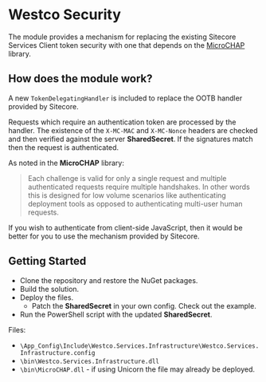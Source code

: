 # Westco Security

The module provides a mechanism for replacing the existing Sitecore Services Client token security with one that depends on the [MicroCHAP](https://github.com/kamsar/MicroCHAP) library.

## How does the module work?

A new `TokenDelegatingHandler` is included to replace the OOTB handler provided by Sitecore. 

Requests which require an authentication token are processed by the handler. The existence of the `X-MC-MAC` and `X-MC-Nonce` headers are checked and then verified against the server **SharedSecret**. If the signatures match then the request is authenticated. 

As noted in the **MicroCHAP** library:
> Each challenge is valid for only a single request and multiple authenticated requests require multiple handshakes. In other words this is designed for low volume scenarios like authenticating deployment tools as opposed to authenticating multi-user human requests.

If you wish to authenticate from client-side JavaScript, then it would be better for you to use the mechanism provided by Sitecore.

## Getting Started

* Clone the repository and restore the NuGet packages.
* Build the solution.
* Deploy the files.
  * Patch the **SharedSecret** in your own config. Check out the example.
* Run the PowerShell script with the updated **SharedSecret**.

Files:

* `\App_Config\Include\Westco.Services.Infrastructure\Westco.Services.Infrastructure.config`
* `\bin\Westco.Services.Infrastructure.dll`
* `\bin\MicroCHAP.dll` - if using Unicorn the file may already be deployed.